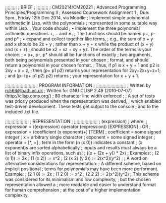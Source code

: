 ;;;;;;;;;
; BRIEF ;
;;;;;;;;;
; CM20214/CM20221
; Advanced Programming Principles/Programming II
; Assessed Coursework Assignment 1
; Due: 5pm., Friday 12th Dec 2014, via Moodle
; Implement simple polynomial arithmetic in Lisp, with the polynomials 
; represented in some suitable way within Lisp.
; Your code should
; • implement the three polynomial arithmetic operations +, − and ∗. 
;   The functions should be named p+, p- and p*
; • expand and collect together like terms, 
;   e.g., the sum of x + y and x should be 2x + y 
;   rather than x + y + x while the product of (x + y) and (x + z) 
;   should be x2 + xz + xy + yz. The order of the terms is your choice.
; • p+, p-, p* should all be functions of exactly 
;   two arguments, both being polynomials presented in your chosen 
;   format, and should return a polynomial in your chosen format. 
;   Thus, if p1 is x + y + 1 and p2 is 2xy + x + z,
;   then (p+ p1 p2) returns your representation for 2xy+2x+y+z+1; 
;   and (p- (p+ p1 p2) p2) returns
;   your representation for x + y + 1.

;;;;;;;;;;;;;;;;;;;;;;;
; PROGRAM INFORMATION ;
;;;;;;;;;;;;;;;;;;;;;;;
; Written by rc566@bath.ac.uk
; Written for GNU CLISP 2.49 (2010-07-07) (http://clisp.cons.org/)
; 80 character line width enforced
; 
; A set of tests was priorly produced when the representation was derived,
; which enabled test-driven development. These tests get output to the console
; and to the included .txt file.

;;;;;;;;;;;;;;;;;;
; REPRESENTATION ;
;;;;;;;;;;;;;;;;;;
; (expression)
; where:
; expression = ((expression) operator (expression)) [EXPRESSION]
; OR
; expression = (coefficient (x exponent)+) [TERM]
; coefficient = some signed integer
; x = arbitrary single character
; exponent = some signed integer
; operator = [*, +]
; term in the form (n (x 0)) indicates a constant
; (x exponent)s are sorted alphabetically
; inputs and results must always be a list of binary infix operations, such as:
; ((x + (2x + y)) * 2x)
; Examples:
; (2 (x 1)) := 2x
; (1 (x 2)) := x^2
; (2 (x 2) (y 2)) := 2(x^2)(y^2)
; 
; A word on alternative considerations for representation:
; A different scheme, based on implicit positional 
; terms for polynomials may have been more performant. Example:
; (2 1 0) := 2x
; (1 2 0) := x^2
; (2 2 2) := 2(x^2)(y^2)
; This scheme was considered for its minimalism and low complexity,
; but the chosen representation allowed a
; more readable and easier to understand format for human comprehension
; at the cost of a higher implementation complexity.